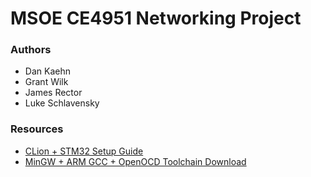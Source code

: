 # MSOE CE4951 Networking Project

### Authors
- Dan Kaehn
- Grant Wilk
- James Rector
- Luke Schlavensky

### Resources
- [CLion + STM32 Setup Guide]()
- [MinGW + ARM GCC + OpenOCD Toolchain Download](https://drive.google.com/file/d/1OM_XLyNZpI7fyz9NIKdttNfzw98cApnO/view?usp=sharing)
